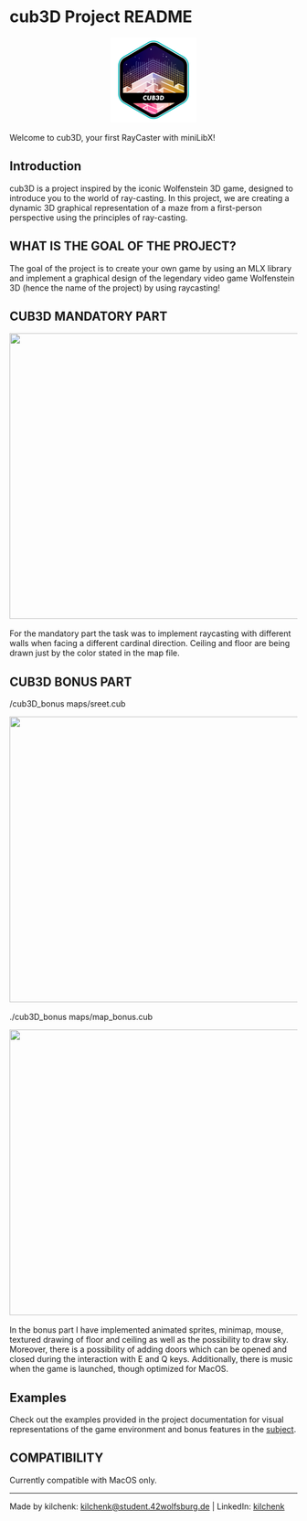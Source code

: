 # cub3D Project README

<p align="center">
  <img src="art/cub3d.png" alt="Cub3d 42 project badge"/>
</p>

Welcome to cub3D, your first RayCaster with miniLibX!

## Introduction
cub3D is a project inspired by the iconic Wolfenstein 3D game, designed to introduce you to the world of ray-casting. In this project, we are creating a dynamic 3D graphical representation of a maze from a first-person perspective using the principles of ray-casting.

## WHAT IS THE GOAL OF THE PROJECT?

The goal of the project is to create your own game by using an MLX library
and implement a graphical design of the legendary video game Wolfenstein 3D
(hence the name of the project) by using raycasting!

## CUB3D MANDATORY PART

<img src="art/mandatory.gif" width="900" height="500"/>

For the mandatory part the task was to implement raycasting with different walls
when facing a different cardinal direction. Ceiling and floor are being drawn just
by the color stated in the map file.

## CUB3D BONUS PART

/cub3D_bonus maps/sreet.cub

<img src="art/fire.gif" width="900" height="500"/>

./cub3D_bonus maps/map_bonus.cub

<img src="art/forest.gif" width="900" height="500"/>

In the bonus part I have implemented animated sprites, minimap, mouse, textured drawing of floor and ceiling
as well as the possibility to draw sky. Moreover, there is a possibility of adding
doors which can be opened and closed during the interaction with E and Q keys. Additionally, there is music when
the game is launched, though optimized for MacOS.

## Examples

Check out the examples provided in the project documentation for visual representations of the game environment and bonus features in the [subject](subject.pdf).

## COMPATIBILITY

Currently compatible with MacOS only.

---
Made by kilchenk: kilchenk@student.42wolfsburg.de | LinkedIn: [kilchenk](https://www.linkedin.com/in/kyrylo-ilchenko/)
